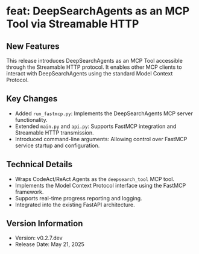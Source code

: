 # feat: DeepSearchAgents as an MCP Tool via Streamable HTTP

## New Features

This release introduces DeepSearchAgents as an MCP Tool accessible through the Streamable HTTP protocol. It enables other MCP clients to interact with DeepSearchAgents using the standard Model Context Protocol.

## Key Changes

- Added `run_fastmcp.py`: Implements the DeepSearchAgents MCP server functionality.
- Extended `main.py` and `api.py`: Supports FastMCP integration and Streamable HTTP transmission.
- Introduced command-line arguments: Allowing control over FastMCP service startup and configuration.

## Technical Details

- Wraps CodeAct/ReAct Agents as the `deepsearch_tool` MCP tool.
- Implements the Model Context Protocol interface using the FastMCP framework.
- Supports real-time progress reporting and logging.
- Integrated into the existing FastAPI architecture.

## Version Information

- Version: v0.2.7.dev
- Release Date: May 21, 2025